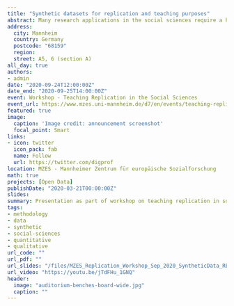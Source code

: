 ```yaml
---
title: "Synthetic datasets for replication and teaching purposes"
abstract: Many research applications in the social sciences require a high degree of confidentiality to protect research subjects. This hinders the need for data access to other scientists and open access standards and workflows. This is particularly true for qualitative data sources as part of Mixed Methods research designs. Synthetic datasets feature the same statistical characteristics of original datasets, while making a traceback to research subject identities impossible. This presentation briefly presents the methods involved in creating synthetic datasets and  some suggestions, how such synthetic datasets could be used to allow for Open Access and transparent data access while also maintaining the required high ethical and legal data protection standards required for sensitive data collections. It also provides some ideas about using synthetic datasets as part of methods teaching.
address:
  city: Mannheim
  country: Germany
  postcode: "68159"
  region:
  street: A5, 6 (section A)
all_day: true
authors:
- admin
date: "2020-09-24T12:00:00Z"
date_end: "2020-09-25T14:00:00Z"
event: Workshop - Teaching Replication in the Social Sciences
event_url: https://www.mzes.uni-mannheim.de/d7/en/events/teaching-replication-in-the-social-sciences
featured: true
image:
  caption: 'Image credit: announcement screenshot'
  focal_point: Smart
links:
- icon: twitter
  icon_pack: fab
  name: Follow
  url: https://twitter.com/digprof
location: MZES - Mannheimer Zentrum für europäische Sozialforschung
math: true
projects: [Open Data]
publishDate: "2020-03-21T00:00:00Z"
slides:
summary: Presentation as part of workshop on teaching replication in social science methods courses.
tags:
- methodology
- data
- synthetic
- social-sciences
- quantitative
- qualitative
url_code: ""
url_pdf: ""
url_slides: "/files/MZES_Replication_Workshop_Sep_2020_SyntheticData_RENNSTICH.pdf"
url_video: "https://youtu.be/jTdFHu_1GNQ"
header:
  image: "auditorium-benches-board-wide.jpg"
  caption: ""
---
```

